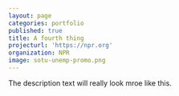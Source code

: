 ```yaml
---
layout: page
categories: portfolio
published: true
title: A fourth thing
projecturl: 'https://npr.org'
organization: NPR
image: sotu-unemp-promo.png
---
```

The description text will really look mroe like this.